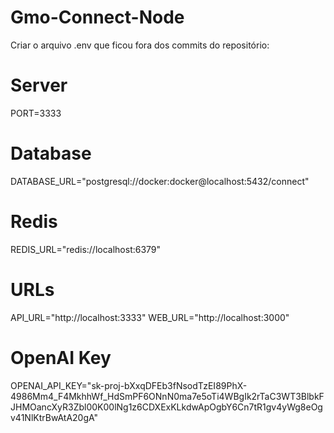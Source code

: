 # Gmo-Connect-Node

Criar o arquivo .env que ficou fora dos commits do repositório:

# Server
PORT=3333

# Database
DATABASE_URL="postgresql://docker:docker@localhost:5432/connect"

# Redis
REDIS_URL="redis://localhost:6379"

# URLs
API_URL="http://localhost:3333"
WEB_URL="http://localhost:3000"

# OpenAI Key
OPENAI_API_KEY="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"

